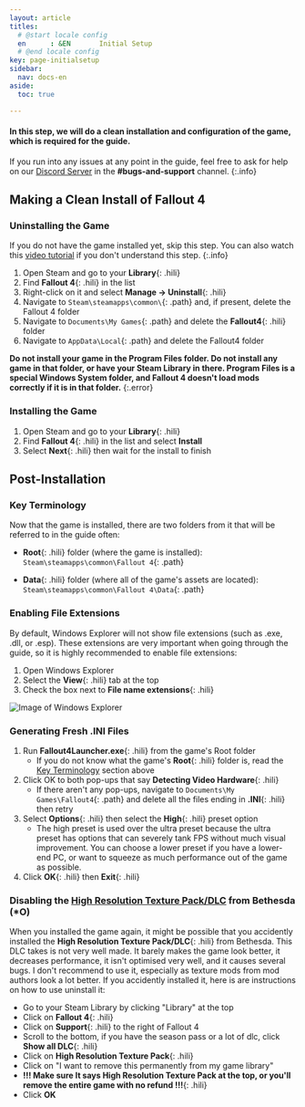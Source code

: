 ```yaml
---
layout: article
titles:
  # @start locale config
  en      : &EN       Initial Setup
  # @end locale config
key: page-initialsetup
sidebar:
  nav: docs-en
aside:
  toc: true

---
```


#### In this step, we will do a clean installation and configuration of the game, which is required for the guide.

If you run into any issues at any point in the guide, feel free to ask for help on our [Discord Server](https://discord.com/invite/BaKsm7Fn4A) in the **#bugs-and-support** channel.
{:.info}


## Making a Clean Install of Fallout 4

### Uninstalling the Game

If you do not have the game installed yet, skip this step.
You can also watch this [video tutorial](https://www.youtube.com/watch?v=zwTJ3jImCiQ) if you don't understand this step. 
{:.info}

  1. Open Steam and go to your **Library**{: .hili}
  2. Find **Fallout 4**{: .hili} in the list
  3. Right-click on it and select **Manage -> Uninstall**{: .hili}
  4. Navigate to `Steam\steamapps\common\`{: .path} and, if present, delete the Fallout 4 folder
  5. Navigate to `Documents\My Games`{: .path} and delete the **Fallout4**{: .hili} folder
  6. Navigate to `AppData\Local`{: .path} and delete the Fallout4 folder

**Do not install your game in the Program Files folder. Do not install any game in that folder, or have your Steam Library in there.
Program Files is a special Windows System folder, and Fallout 4 doesn't load mods correctly if it is in that folder.**
{:.error}

### Installing the Game
  1. Open Steam and go to your **Library**{: .hili}
  2. Find **Fallout 4**{: .hili} in the list and select **Install**
  3. Select **Next**{: .hili} then wait for the install to finish




## Post-Installation
### Key Terminology
Now that the game is installed, there are two folders from it that will be referred to in the guide often:

  - **Root**{: .hili} folder (where the game is installed): `Steam\steamapps\common\Fallout 4`{: .path}

  - **Data**{: .hili} folder (where all of the game's assets are located): `Steam\steamapps\common\Fallout 4\Data`{: .path}


### Enabling File Extensions
By default, Windows Explorer will not show file extensions (such as .exe, .dll, or .esp). These extensions are very important when going through the guide, so it is highly recommended to enable file extensions:

1. Open Windows Explorer
2. Select the **View**{: .hili} tab at the top
3. Check the box next to **File name extensions**{: .hili}

![Image of Windows Explorer](https://themidnightride.github.io/img/show%20file%20extensions.png "How to display file extensions")


### Generating Fresh .INI Files

1. Run **Fallout4Launcher.exe**{: .hili} from the game's Root folder
    - If you do not know what the game's **Root**{: .hili} folder is, read the [Key Terminology](https://redawt.github.io/f4-frost-guide/initialsetup#key-terminology) section above
3. Click OK to both pop-ups that say **Detecting Video Hardware**{: .hili}
    - If there aren't any pop-ups, navigate to `Documents\My Games\Fallout4`{: .path} and delete all the files ending in **.INI**{: .hili} then retry
5. Select **Options**{: .hili} then select the **High**{: .hili} preset option
    - The high preset is used over the ultra preset because the ultra preset has options that can severely tank FPS without much visual improvement. You can choose a lower preset if you have a lower-end PC, or want to squeeze as much performance out of the game as possible.
7. Click **OK**{: .hili} then **Exit**{: .hili}


### Disabling the [High Resolution Texture Pack/DLC](https://fallout.fandom.com/wiki/High_Resolution_Texture_Pack) from Bethesda (*O)
When you installed the game again, it might be possible that you accidently installed the **High Resolution Texture Pack/DLC**{: .hili} from Bethesda. This DLC takes is not very well made. It barely makes the game look better, it decreases performance, it isn't optimised very well, and it causes several bugs. I don't recommend to use it, especially as texture mods from mod authors look a lot better.
If you accidently installed it, here is are instructions on how to use uninstall it:
* Go to your Steam Library by clicking "Library" at the top
* Click on **Fallout 4**{: .hili}
* Click on **Support**{: .hili} to the right of Fallout 4
* Scroll to the bottom, if you have the season pass or a lot of dlc, click **Show all DLC**{: .hili}
* Click on **High Resolution Texture Pack**{: .hili}
* Click on "I want to remove this permanently from my game library"
* **!!! Make sure It says High Resolution Texture Pack at the top, or you'll remove the entire game with no refund !!!**{: .hili}
* Click **OK**
